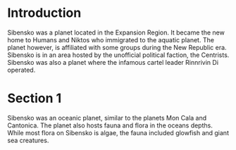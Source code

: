 # Introduction

Sibensko was a planet located in the Expansion Region.
It became the new home to Humans and Niktos who immigrated to the aquatic planet.
The planet however, is affiliated with some groups during the New Republic era.
Sibensko is in an area hosted by the unofficial political faction, the Centrists.
Sibensko was also a planet where the infamous cartel leader Rinnrivin Di operated.

# Section 1

Sibensko was an oceanic planet, similar to the planets Mon Cala and Cantonica.
The planet also hosts fauna and flora in the oceans depths.
While most flora on Sibensko is algae, the fauna included glowfish and giant sea creatures.
